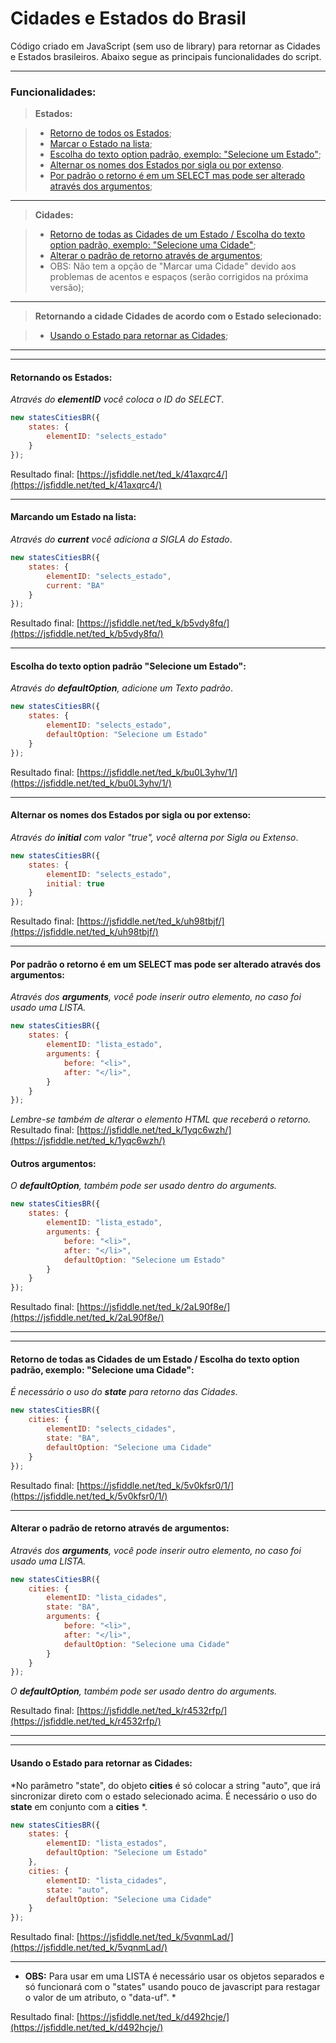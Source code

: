 # Cidades e Estados do Brasil

Código criado em JavaScript (sem uso de library) para retornar as Cidades e Estados brasileiros.
Abaixo segue as principais funcionalidades do script.

----------

### Funcionalidades: 

> **Estados:**

> - [Retorno de todos os Estados](https://github.com/tedktedk/cidades-estados-brasil/blob/master/README.md#retornando-os-estados);
> - [Marcar o Estado na lista](https://github.com/tedktedk/cidades-estados-brasil/blob/master/README.md#marcando-um-estado-na-lista);
> - [Escolha do texto option padrão, exemplo: "Selecione um Estado"](https://github.com/tedktedk/cidades-estados-brasil/blob/master/README.md#escolha-do-texto-option-padrão-selecione-um-estado);
> - [Alternar os nomes dos Estados por sigla ou por extenso](https://github.com/tedktedk/cidades-estados-brasil/blob/master/README.md#alternar-os-nomes-dos-estados-por-sigla-ou-por-extenso).
> - [Por padrão o retorno é em um SELECT mas pode ser alterado através dos argumentos](https://github.com/tedktedk/cidades-estados-brasil/blob/master/README.md#por-padrão-o-retorno-é-em-um-select-mas-pode-ser-alterado-através-dos-argumentos);

----------

> **Cidades:**

> - [Retorno de todas as Cidades de um Estado / Escolha do texto option padrão, exemplo: "Selecione uma Cidade"]();
> - [Alterar o padrão de retorno através de argumentos](https://github.com/tedktedk/cidades-estados-brasil#alterar-o-padrão-de-retorno-através-de-argumentos);
> - OBS: Não tem a opção de "Marcar uma Cidade" devido aos problemas de acentos e espaços (serão corrigidos na próxima versão);

----------

> **Retornando a cidade Cidades de acordo com o Estado selecionado:**

> - [Usando o Estado para retornar as Cidades](https://github.com/tedktedk/cidades-estados-brasil#usando-o-estado-para-retornar-as-cidades);

----------

----------

#### **Retornando os Estados:**

*Através do **elementID** você coloca o ID do SELECT*.
```javascript
new statesCitiesBR({
	states: {
		elementID: "selects_estado"
	}
});
```

Resultado final: [https://jsfiddle.net/ted_k/41axqrc4/](https://jsfiddle.net/ted_k/41axqrc4/)

----------

#### **Marcando um Estado na lista:**

*Através do **current** você adiciona a SIGLA do Estado*.
```javascript
new statesCitiesBR({
	states: {
		elementID: "selects_estado",
		current: "BA"
	}
});
```

Resultado final: [https://jsfiddle.net/ted_k/b5vdy8fq/](https://jsfiddle.net/ted_k/b5vdy8fq/)

----------

#### **Escolha do texto option padrão "Selecione um Estado":**

*Através do **defaultOption**, adicione um Texto padrão*.
```javascript
new statesCitiesBR({
	states: {
		elementID: "selects_estado",
		defaultOption: "Selecione um Estado"
	}
});
```

Resultado final: [https://jsfiddle.net/ted_k/bu0L3yhv/1/](https://jsfiddle.net/ted_k/bu0L3yhv/1/)

----------

#### **Alternar os nomes dos Estados por sigla ou por extenso:**

*Através do **initial** com valor "true", você alterna por Sigla ou Extenso*.
```javascript
new statesCitiesBR({
	states: {
		elementID: "selects_estado",
		initial: true
	}
});
```

Resultado final: [https://jsfiddle.net/ted_k/uh98tbjf/](https://jsfiddle.net/ted_k/uh98tbjf/)

----------

#### **Por padrão o retorno é em um SELECT mas pode ser alterado através dos argumentos:**

*Através dos **arguments**, você pode inserir outro elemento, no caso foi usado uma LISTA.*
```javascript
new statesCitiesBR({
	states: {
		elementID: "lista_estado",
		arguments: {
			before: "<li>",
			after: "</li>",
		}
	}
});
```
*Lembre-se também de alterar o elemento HTML que receberá o retorno.*
Resultado final: [https://jsfiddle.net/ted_k/1yqc6wzh/](https://jsfiddle.net/ted_k/1yqc6wzh/)

#### **Outros argumentos:**

*O **defaultOption**, também pode ser usado dentro do arguments.*
```javascript
new statesCitiesBR({
	states: {
		elementID: "lista_estado",
		arguments: {
			before: "<li>",
			after: "</li>",
			defaultOption: "Selecione um Estado"
		}
	}
});
```
Resultado final: [https://jsfiddle.net/ted_k/2aL90f8e/](https://jsfiddle.net/ted_k/2aL90f8e/)


----------

----------


#### **Retorno de todas as Cidades de um Estado / Escolha do texto option padrão, exemplo: "Selecione uma Cidade":**

*É necessário o uso do **state** para retorno das Cidades*.
```javascript
new statesCitiesBR({
	cities: {
		elementID: "selects_cidades",
		state: "BA",
		defaultOption: "Selecione uma Cidade"
	}
});
```
Resultado final: [https://jsfiddle.net/ted_k/5v0kfsr0/1/](https://jsfiddle.net/ted_k/5v0kfsr0/1/)

----------

#### **Alterar o padrão de retorno através de argumentos:**

*Através dos **arguments**, você pode inserir outro elemento, no caso foi usado uma LISTA.*
```javascript
new statesCitiesBR({
	cities: {
		elementID: "lista_cidades",
		state: "BA",
		arguments: {
			before: "<li>",
			after: "</li>",
			defaultOption: "Selecione uma Cidade"
		}
	}
});
```
*O **defaultOption**, também pode ser usado dentro do arguments.*

Resultado final: [https://jsfiddle.net/ted_k/r4532rfp/](https://jsfiddle.net/ted_k/r4532rfp/)


----------

----------


#### **Usando o Estado para retornar as Cidades:**

*No parâmetro "state", do objeto **cities** é só colocar a string "auto", que irá sincronizar direto com o estado selecionado acima. É necessário o uso do **state** em conjunto com a **cities** *.
```javascript
new statesCitiesBR({
	states: {
		elementID: "lista_estados",
		defaultOption: "Selecione um Estado"
	},
	cities: {
		elementID: "lista_cidades",
		state: "auto",
		defaultOption: "Selecione uma Cidade"
	}
});
```
Resultado final: [https://jsfiddle.net/ted_k/5vqnmLad/](https://jsfiddle.net/ted_k/5vqnmLad/)

----------

* **OBS:** Para usar em uma LISTA é necessário usar os objetos separados e só funcionará com o "states" usando pouco de javascript para restagar o valor de um atributo, o "data-uf". *

Resultado final: [https://jsfiddle.net/ted_k/d492hcje/](https://jsfiddle.net/ted_k/d492hcje/)